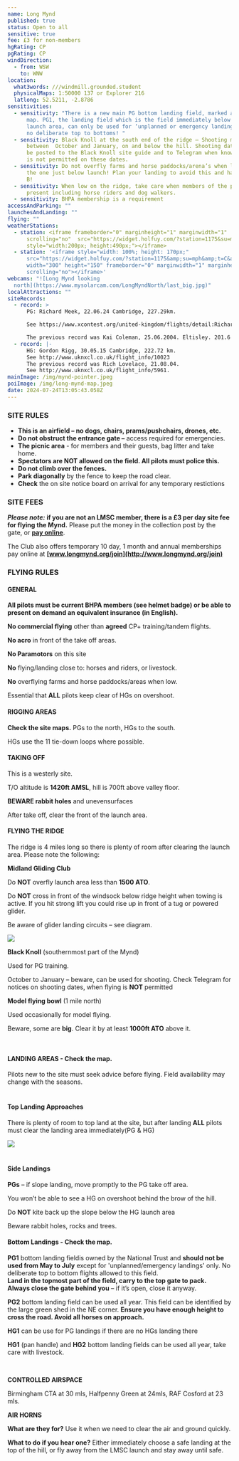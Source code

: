 ```yaml
---
name: Long Mynd
published: true
status: Open to all
sensitive: true
fee: £3 for non-members
hgRating: CP
pgRating: CP
windDirection:
  - from: WSW
    to: WNW
location:
  what3words: ///windmill.grounded.student
  physicalMaps: 1:50000 137 or Explorer 216
  latlong: 52.5211, -2.8786
sensitivities:
  - sensitivity: "There is a new main PG bottom landing field, marked as PG2 on the
      map. PG1, the landing field which is the field immediately below the PG
      launch area, can only be used for ‘unplanned or emergency landings' only,
      no deliberate top to bottoms! "
  - sensitivity: Black Knoll at the south end of the ridge – Shooting may take place
      between  October and January, on and below the hill. Shooting dates will
      be posted to the Black Knoll site guide and to Telegram when known! Flying
      is not permitted on these dates.
  - sensitivity: Do not overfly farms and horse paddocks/arena’s when low including
      the one just below launch! Plan your landing to avoid this and have a Plan
      B!
  - sensitivity: When low on the ridge, take care when members of the public are
      present including horse riders and dog walkers.
  - sensitivity: BHPA membership is a requirement
accessAndParking: ""
launchesAndLanding: ""
flying: ""
weatherStations:
  - station: <iframe frameborder="0" marginheight="1" marginwidth="1"
      scrolling="no"  src="https://widget.holfuy.com/?station=1175&su=mph&t=C&lang=en&mode=vertical"
      style="width:200px; height:490px;"></iframe>
  - station: '<iframe style="width: 100%; height: 170px;"
      src="https://widget.holfuy.com/?station=1175&amp;su=mph&amp;t=C&amp;lang=en&amp;mode=average&amp;avgrows=32"
      width="300" height="150" frameborder="0" marginwidth="1" marginheight="1"
      scrolling="no"></iframe>'
webcams: "![Long Mynd looking
  north](https://www.mysolarcam.com/LongMyndNorth/last_big.jpg)"
localAttractions: ""
siteRecords:
  - record: >
      PG: Richard Meek, 22.06.24 Cambridge, 227.29km. 

      See https://www.xcontest.org/united-kingdom/flights/detail:RichardMeek/22.06.2024/10:23

      The previous record was Kai Coleman, 25.06.2004. Eltisley. 201.6 km.
  - record: |-
      HG: Gordon Rigg, 30.05.15 Cambridge, 222.72 km. 
      See http://www.uknxcl.co.uk/flight_info/10023 
      The previous record was Rich Lovelace, 21.08.04. 
      See http://www.uknxcl.co.uk/flight_info/5961. 
mainImage: /img/mynd-pointer.jpeg
poiImage: /img/long-mynd-map.jpeg
date: 2024-07-24T13:05:43.058Z
---
```

### **SITE RULES**

* **This is an airfield – no dogs, chairs, prams/pushchairs, drones, etc.**
* **Do not obstruct the entrance gate –** access required for emergencies.
* **The picnic area** - for members and their guests, bag litter and take home.
* **Spectators are NOT allowed on the field. All pilots must police this.**
* **Do not climb over the fences.**
* **Park diagonally** by the fence to keep the road clear.
* **Check** the on site notice board on arrival for any temporary restictions



### SITE FEES

***Please note:* if you are not an LMSC member, there is a £3 per day site fee for flying the Mynd.** Please put the money in the collection post by the gate, or **[pay online](/pay-fee)**. 

The Club also offers temporary 10 day, 1 month and annual memberships pay online at **[www.longmynd.org/join](http://www.longmynd.org/join)**

### **FLYING RULES**



#### **GENERAL**

**All pilots must be current BHPA members (see helmet badge) or be able to present on demand an equivalent insurance (in English).** 

**No commercial flying** other than **agreed** CP+ training/tandem flights.

**No acro** in front of the take off areas.

**No Paramotors** on this site

**No** flying/landing close to: horses and riders, or livestock.

**No** overflying farms and horse paddocks/areas when low.

Essential that **ALL** pilots keep clear of HGs on overshoot.

 

 

#### **RIGGING AREAS**

**Check the site maps.** PGs to the north, HGs to the south. 

HGs use the 11 tie-down loops where possible.

 

 

#### **TAKING OFF** 

This is a westerly site.

T/O altitude is **1420ft AMSL**, hill is 700ft above valley floor.

**BEWARE rabbit holes** and unevensurfaces

After take off, clear the front of the launch area. 

 

 

#### **FLYING THE RIDGE**

The ridge is 4 miles long so there is plenty of room after clearing the launch area. Please note the following:

**Midland Gliding Club**

Do **NOT** overfly launch area less than **1500 ATO**.

Do **NOT** cross in front of the windsock below ridge height when towing is active. If you hit strong lift you could rise up in front of a tug or powered glider.

Be aware of glider landing circuits – see diagram.

![](/img/mgc-circuits-jpg.jpg)

**Black Knoll** (southernmost part of the Mynd)

Used for PG training. 

October to January – beware, can be used for shooting. Check Telegram for notices on shooting dates, when flying is **NOT** permitted

**Model flying bowl** (1 mile north)

Used occasionally for model flying.

Beware, some are **big**. Clear it by at least **1000ft ATO** above it.

  

 

#### **LANDING AREAS - Check the map.**

Pilots new to the site must seek advice before flying. Field availability may change with the seasons.

#   

#### **Top Landing Approaches**

There is plenty of room to top land at the site, but after landing **ALL** pilots must clear the landing area immediately(PG & HG)

![](/img/lm-approaches.jpeg)

#  

#### **Side Landings**

**PGs** – if slope landing, move promptly to the PG take off area. 

You won’t be able to see a HG on overshoot behind the brow of the hill. 

Do **NOT** kite back up the slope below the HG launch area

Beware rabbit holes, rocks and trees.

#### **Bottom Landings - Check the map.**

**PG1** bottom landing fieldis owned by the National Trust and **should not be used from May to July** except for 'unplanned/emergency landings' only. No deliberate top to bottom flights allowed to this field.\
**Land in the topmost part of the field, carry to the top gate to pack.\
Always close the gate behind you** – if it’s open, close it anyway.

**PG2** bottom landing field can be used all year. This field can be identified by the large green shed in the NE corner. **Ensure you have enough height to cross the road. Avoid all horses on approach.**

**HG1** can be use for PG landings if there are no HGs landing there

**HG1** (pan handle) and **HG2** bottom landing fields can be used all year, take care with livestock. 

 

  

**CONTROLLED AIRSPACE**

Birmingham CTA at 30 mls, Halfpenny Green at 24mls, RAF Cosford at 23 mls.





**AIR HORNS**

**What are they for?** Use it when we need to clear the air and ground quickly.

**What to do if you hear one?** Either immediately choose a safe landing at the top of the hill, or fly away from the LMSC launch and stay away until safe.